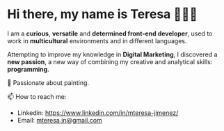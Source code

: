 # Hi there, my name is Teresa 👩🏻‍💻

I am a **curious**, **versatile** and **determined front-end developer**, used to work in **multicultural** environments and in different languages.

Attempting to improve my knowledge in **Digital Marketing**, I discovered a **new passion**, a new way of combining my creative and analytical skills: **programming**.

🎨 Passionate about painting. 

📫 How to reach me:
- Linkedin:  https://www.linkedin.com/in/mteresa-jimenez/
- Email: <mteresa.jn@gmail.com>
